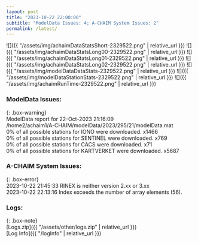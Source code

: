 ```yaml
---
layout: post
title: "2023-10-22 22:00:00"
subtitle: "ModelData Issues: 4; A-CHAIM System Issues: 2"
permalink: /latest/
---
```


![]({{ "/assets/img/achaimDataStatsShort-2329522.png" | relative_url }})
![]({{ "/assets/img/achaimDataStatsLong00-2329522.png" | relative_url }})
![]({{ "/assets/img/achaimDataStatsLong01-2329522.png" | relative_url }})
![]({{ "/assets/img/achaimDataStatsLong02-2329522.png" | relative_url }})
![]({{ "/assets/img/modelDataDataStats-2329522.png" | relative_url }})
![]({{ "/assets/img/modelDataStationStats-2329522.png" | relative_url }})
![]({{ "/assets/img/achaimRunTime-2329522.png" | relative_url }})


### ModelData Issues:  
  
{: .box-warning}  
 ModelData report for 22-Oct-2023 21:16:09   
 /home2/achaim1/A-CHAIM/modelData/2023/295/21/modelData.mat   
 0% of all possible stations for IONO were downloaded. x1466   
 0% of all possible stations for SENTINEL were downloaded. x769   
 0% of all possible stations for CACS were downloaded. x71   
 0% of all possible stations for KARTVERKET were downloaded. x5687   
  
### A-CHAIM System Issues:  
  
{: .box-error}  
2023-10-22 21:45:33 RINEX is neither version 2.xx or 3.xx  
2023-10-22 22:13:16 Index exceeds the number of array elements (56).  

### Logs:  
  
{: .box-note}  
[Logs.zip]({{ "/assets/other/logs.zip" | relative_url }})  
[Log Info]({{ "/logInfo" | relative_url }})  
